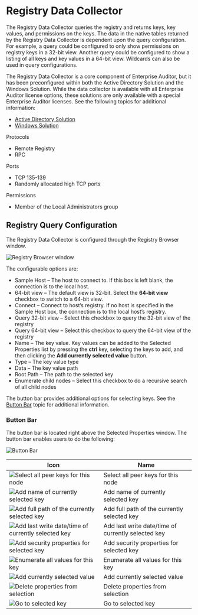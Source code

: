 # Registry Data Collector

The Registry Data Collector queries the registry and returns keys, key values, and permissions on
the keys. The data in the native tables returned by the Registry Data Collector is dependent upon
the query configuration. For example, a query could be configured to only show permissions on
registry keys in a 32-bit view. Another query could be configured to show a listing of all keys and
key values in a 64-bit view. Wildcards can also be used in query configurations.

The Registry Data Collector is a core component of Enterprise Auditor, but it has been preconfigured
within both the Active Directory Solution and the Windows Solution. While the data collector is
available with all Enterprise Auditor license options, these solutions are only available with a
special Enterprise Auditor licenses. See the following topics for additional information:

- [Active Directory Solution](/docs/accessanalyzer/11.6/solutions/activedirectory/overview.md)
- [Windows Solution](/docs/accessanalyzer/11.6/solutions/windows/overview.md)

Protocols

- Remote Registry
- RPC

Ports

- TCP 135-139
- Randomly allocated high TCP ports

Permissions

- Member of the Local Administrators group

## Registry Query Configuration

The Registry Data Collector is configured through the Registry Browser window.

![Registry Browser window](/img/versioned_docs/accessanalyzer_11.6/accessanalyzer/admin/datacollector/browser.webp)

The configurable options are:

- Sample Host – The host to connect to. If this box is left blank, the connection is to the local
  host.
- 64-bit view – The default view is 32-bit. Select the **64-bit view** checkbox to switch to a
  64-bit view.
- Connect – Connect to host’s registry. If no host is specified in the Sample Host box, the
  connection is to the local host’s registry.
- Query 32-bit view – Select this checkbox to query the 32-bit view of the registry
- Query 64-bit view – Select this checkbox to query the 64-bit view of the registry
- Name – The key value. Key values can be added to the Selected Properties list by pressing the
  **ctrl** key, selecting the keys to add, and then clicking the **Add currently selected value**
  button.
- Type – The key value type
- Data – The key value path
- Root Path – The path to the selected key
- Enumerate child nodes – Select this checkbox to do a recursive search of all child nodes

The button bar provides additional options for selecting keys. See the [Button Bar](#button-bar)
topic for additional information.

### Button Bar

The button bar is located right above the Selected Properties window. The button bar enables users
to do the following:

![Button Bar](/img/versioned_docs/accessanalyzer_11.6/accessanalyzer/admin/datacollector/buttonbar.webp)

| Icon                                                                                                                                                    | Name                                               |
| ------------------------------------------------------------------------------------------------------------------------------------------------------- | -------------------------------------------------- |
| ![Select all peer keys for this node](/img/versioned_docs/accessanalyzer_11.6/accessanalyzer/admin/datacollector/selectall.webp)                   | Select all peer keys for this node                 |
| ![Add name of currently selected key](/img/versioned_docs/accessanalyzer_11.6/accessanalyzer/admin/datacollector/addname.webp)                     | Add name of currently selected key                 |
| ![Add full path of the currently selected key](/img/versioned_docs/accessanalyzer_11.6/accessanalyzer/admin/datacollector/addpath.webp)            | Add full path of the currently selected key        |
| ![Add last write date/time of currently selected key](/img/versioned_docs/accessanalyzer_11.6/accessanalyzer/admin/datacollector/adddatetime.webp) | Add last write date/time of currently selected key |
| ![Add security properties for selected key](/img/versioned_docs/accessanalyzer_11.6/accessanalyzer/admin/datacollector/addproperties.webp)         | Add security properties for selected key           |
| ![Enumerate all values for this key](/img/versioned_docs/accessanalyzer_11.6/accessanalyzer/admin/datacollector/enumeratevalues.webp)              | Enumerate all values for this key                  |
| ![Add currently selected value](/img/versioned_docs/accessanalyzer_11.6/accessanalyzer/admin/datacollector/addvalue.webp)                          | Add currently selected value                       |
| ![Delete properties from selection](/img/versioned_docs/activitymonitor_7.1/activitymonitor/admin/search/query/delete.webp)                              | Delete properties from selection                   |
| ![Go to selected key](/img/versioned_docs/accessanalyzer_11.6/accessanalyzer/admin/datacollector/goto.webp)                                        | Go to selected key                                 |
